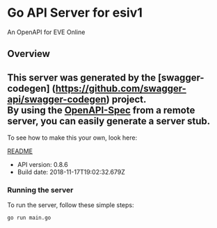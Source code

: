 # Go API Server for esiv1

An OpenAPI for EVE Online

## Overview
This server was generated by the [swagger-codegen]
(https://github.com/swagger-api/swagger-codegen) project.  
By using the [OpenAPI-Spec](https://github.com/OAI/OpenAPI-Specification) from a remote server, you can easily generate a server stub.  
-

To see how to make this your own, look here:

[README](https://github.com/swagger-api/swagger-codegen/blob/master/README.md)

- API version: 0.8.6
- Build date: 2018-11-17T19:02:32.679Z


### Running the server
To run the server, follow these simple steps:

```
go run main.go
```

